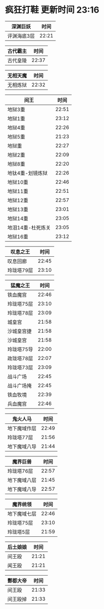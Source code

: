 # 疯狂打鞋 更新时间 23:16

| 深渊巨妖   | 时间    |
|--------|-------|
| 评渊海底3层 | 22:21 |

| 古代霸主   | 时间    |
|--------|-------|
| 古代皇陵 | 22:37 |

| 无相天魔   | 时间    |
|--------|-------|
| 无相炼狱 | 22:32 |

| 间王   | 时间    |
|--------|-------|
| 地狱3重 | 22:51 |
| 地狱1重 | 23:12 |
| 地狱4重 | 22:26 |
| 地狱5重 | 21:23 |
| 地狱重 | 22:27 |
| 地狱2重 | 22:09 |
| 地狱8重 | 22:20 |
| 地钛4重-划镜炼狱 | 22:26 |
| 地狱10重 | 22:46 |
| 地狱11重 | 22:51 |
| 地狱12重 | 22:57 |
| 地狱13重 | 23:01 |
| 地狱14重 | 23:05 |
| 地泪14重-杜死炼关 | 23:05 |
| 地狱16重 | 23:12 |

| 叹息之王   | 时间    |
|--------|-------|
| 叹息回廊 | 22:45 |
| 玲珑塔79层 | 23:10 |

| 猛魔之王   | 时间    |
|--------|-------|
| 铁血魔宫 | 22:46 |
| 玲珑塔75层 | 23:10 |
| 玲珑塔78层 | 23:09 |
| 城皇宫 | 21:58 |
| 沙城皇宫捷 | 21:58 |
| 沙城皇宫 | 21:58 |
| 玲珑塔75导 | 22:00 |
| 政珑塔78层 | 22:07 |
| 玲珑塔73层 | 23:09 |
| 战斗广场 | 22:45 |
| 战斗广场掩 | 22:45 |
| 铁血牧境 | 22:39 |
| 兵血魔宫 | 22:46 |

| 鬼火人马   | 时间    |
|--------|-------|
| 地下魔域作层 | 22:49 |
| 玲珑塔77层 | 21:56 |
| 地下魔域八导 | 21:44 |

| 魔界巨兽   | 时间    |
|--------|-------|
| 玲珑塔76层 | 22:57 |
| 地下魔域八层 | 21:45 |
| 地下魔域八导 | 22:57 |

| 魔界统领   | 时间    |
|--------|-------|
| 地下魔域七层 | 22:46 |
| 玲珑塔75层 | 23:10 |
| 玲珑塔5层 | 21:59 |

| 后土娘娘   | 时间    |
|--------|-------|
| 间王殴 | 21:21 |
| 闻王殴 | 21:21 |

| 酆都大帝   | 时间    |
|--------|-------|
| 间王殴 | 21:33 |
| 间王殴掉 | 21:33 |